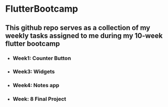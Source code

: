 # FlutterBootcamp
## This github repo serves as a collection of my weekly tasks assigned to me during my 10-week flutter bootcamp

- ### Week1: Counter Button
- ### Week3: Widgets
- ### Week4: Notes app
- ### Week: 8 Final Project

